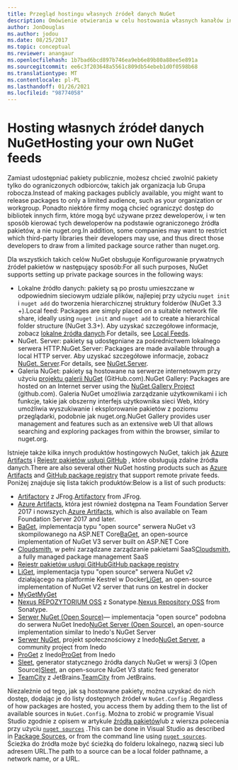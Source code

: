 ```yaml
---
title: Przegląd hostingu własnych źródeł danych NuGet
description: Omówienie otwierania w celu hostowania własnych kanałów informacyjnych lub Galerii pakietów NuGet lokalnie lub zdalnie.
author: JonDouglas
ms.author: jodou
ms.date: 08/25/2017
ms.topic: conceptual
ms.reviewer: anangaur
ms.openlocfilehash: 1b7bad6bcd897b746ea9eb6e89b80a88ee5e891a
ms.sourcegitcommit: ee6c3f203648a5561c809db54ebeb1d0f0598b68
ms.translationtype: MT
ms.contentlocale: pl-PL
ms.lasthandoff: 01/26/2021
ms.locfileid: "98774058"
---
```

# <a name="hosting-your-own-nuget-feeds"></a><span data-ttu-id="ff0de-103">Hosting własnych źródeł danych NuGet</span><span class="sxs-lookup"><span data-stu-id="ff0de-103">Hosting your own NuGet feeds</span></span>

<span data-ttu-id="ff0de-104">Zamiast udostępniać pakiety publicznie, możesz chcieć zwolnić pakiety tylko do ograniczonych odbiorców, takich jak organizacja lub Grupa robocza.</span><span class="sxs-lookup"><span data-stu-id="ff0de-104">Instead of making packages publicly available, you might want to release packages to only a limited audience, such as your organization or workgroup.</span></span> <span data-ttu-id="ff0de-105">Ponadto niektóre firmy mogą chcieć ograniczyć dostęp do bibliotek innych firm, które mogą być używane przez deweloperów, i w ten sposób kierować tych deweloperów na podstawie ograniczonego źródła pakietów, a nie nuget.org.</span><span class="sxs-lookup"><span data-stu-id="ff0de-105">In addition, some companies may want to restrict which third-party libraries their developers may use, and thus direct those developers to draw from a limited package source rather than nuget.org.</span></span>

<span data-ttu-id="ff0de-106">Dla wszystkich takich celów NuGet obsługuje Konfigurowanie prywatnych źródeł pakietów w następujący sposób:</span><span class="sxs-lookup"><span data-stu-id="ff0de-106">For all such purposes, NuGet supports setting up private package sources in the following ways:</span></span>

- <span data-ttu-id="ff0de-107">Lokalne źródło danych: pakiety są po prostu umieszczane w odpowiednim sieciowym udziale plików, najlepiej przy użyciu `nuget init` i `nuget add` do tworzenia hierarchicznej struktury folderów (NuGet 3.3 +).</span><span class="sxs-lookup"><span data-stu-id="ff0de-107">Local feed: Packages are simply placed on a suitable network file share, ideally using `nuget init` and `nuget add` to create a hierarchical folder structure (NuGet 3.3+).</span></span> <span data-ttu-id="ff0de-108">Aby uzyskać szczegółowe informacje, zobacz [lokalne źródła danych](../hosting-packages/local-feeds.md).</span><span class="sxs-lookup"><span data-stu-id="ff0de-108">For details, see [Local Feeds](../hosting-packages/local-feeds.md).</span></span>
- <span data-ttu-id="ff0de-109">NuGet. Server: pakiety są udostępniane za pośrednictwem lokalnego serwera HTTP.</span><span class="sxs-lookup"><span data-stu-id="ff0de-109">NuGet.Server: Packages are made available through a local HTTP server.</span></span> <span data-ttu-id="ff0de-110">Aby uzyskać szczegółowe informacje, zobacz [NuGet. Server](../hosting-packages/nuget-server.md).</span><span class="sxs-lookup"><span data-stu-id="ff0de-110">For details, see [NuGet.Server](../hosting-packages/nuget-server.md).</span></span>
- <span data-ttu-id="ff0de-111">Galeria NuGet: pakiety są hostowane na serwerze internetowym przy użyciu [projektu galerii NuGet](https://github.com/NuGet/NuGetGallery#build-and-run-the-gallery-in-arbitrary-number-easy-steps) (GitHub.com).</span><span class="sxs-lookup"><span data-stu-id="ff0de-111">NuGet Gallery: Packages are hosted on an Internet server using the [NuGet Gallery Project](https://github.com/NuGet/NuGetGallery#build-and-run-the-gallery-in-arbitrary-number-easy-steps) (github.com).</span></span> <span data-ttu-id="ff0de-112">Galeria NuGet umożliwia zarządzanie użytkownikami i ich funkcje, takie jak obszerny interfejs użytkownika sieci Web, który umożliwia wyszukiwanie i eksplorowanie pakietów z poziomu przeglądarki, podobnie jak nuget.org.</span><span class="sxs-lookup"><span data-stu-id="ff0de-112">NuGet Gallery provides user management and features such as an extensive web UI that allows searching and exploring packages from within the browser, similar to nuget.org.</span></span>

<span data-ttu-id="ff0de-113">Istnieje także kilka innych produktów hostingowych NuGet, takich jak [Azure Artifacts](https://www.visualstudio.com/docs/package/nuget/publish) i [Rejestr pakietów usługi GitHub](https://help.github.com/articles/configuring-nuget-for-use-with-github-package-registry) , które obsługują zdalne źródła danych.</span><span class="sxs-lookup"><span data-stu-id="ff0de-113">There are also several other NuGet hosting products such as [Azure Artifacts](https://www.visualstudio.com/docs/package/nuget/publish) and [GitHub package registry](https://help.github.com/articles/configuring-nuget-for-use-with-github-package-registry) that support remote private feeds.</span></span> <span data-ttu-id="ff0de-114">Poniżej znajduje się lista takich produktów:</span><span class="sxs-lookup"><span data-stu-id="ff0de-114">Below is a list of such products:</span></span>

- <span data-ttu-id="ff0de-115">[Artifactory](https://www.jfrog.com/artifactory/) z JFrog.</span><span class="sxs-lookup"><span data-stu-id="ff0de-115">[Artifactory](https://www.jfrog.com/artifactory/) from JFrog.</span></span>
- <span data-ttu-id="ff0de-116">[Azure Artifacts](https://www.visualstudio.com/docs/package/nuget/publish), która jest również dostępna na Team Foundation Server 2017 i nowszych.</span><span class="sxs-lookup"><span data-stu-id="ff0de-116">[Azure Artifacts](https://www.visualstudio.com/docs/package/nuget/publish), which is also available on Team Foundation Server 2017 and later.</span></span>
- <span data-ttu-id="ff0de-117">[BaGet](https://github.com/loic-sharma/BaGet), implementacja typu "open source" serwera NuGet v3 skompilowanego na ASP.NET Core</span><span class="sxs-lookup"><span data-stu-id="ff0de-117">[BaGet](https://github.com/loic-sharma/BaGet), an open-source implementation of NuGet V3 server built on ASP.NET Core</span></span>
- <span data-ttu-id="ff0de-118">[Cloudsmith](https://cloudsmith.io/l/nuget-feed/), w pełni zarządzane zarządzanie pakietami SaaS</span><span class="sxs-lookup"><span data-stu-id="ff0de-118">[Cloudsmith](https://cloudsmith.io/l/nuget-feed/), a fully managed package management SaaS</span></span>
- [<span data-ttu-id="ff0de-119">Rejestr pakietów usługi GitHub</span><span class="sxs-lookup"><span data-stu-id="ff0de-119">GitHub package registry</span></span>](https://help.github.com/articles/configuring-nuget-for-use-with-github-package-registry)
- <span data-ttu-id="ff0de-120">[LiGet](https://github.com/ai-traders/liget), implementacja typu "open source" serwera NuGet v2 działającego na platformie Kestrel w Docker</span><span class="sxs-lookup"><span data-stu-id="ff0de-120">[LiGet](https://github.com/ai-traders/liget), an open-source implementation of NuGet V2 server that runs on kestrel in docker</span></span>
- [<span data-ttu-id="ff0de-121">MyGet</span><span class="sxs-lookup"><span data-stu-id="ff0de-121">MyGet</span></span>](https://myget.org)
- <span data-ttu-id="ff0de-122">[Nexus REPOZYTORIUM OSS](https://www.sonatype.com/nexus-repository-oss) z Sonatype.</span><span class="sxs-lookup"><span data-stu-id="ff0de-122">[Nexus Repository OSS](https://www.sonatype.com/nexus-repository-oss) from Sonatype.</span></span>
- <span data-ttu-id="ff0de-123">[Serwer NuGet (Open Source)](https://github.com/svenkle/nuget-server)— implementacja "open source" podobna do serwera NuGet Inedo</span><span class="sxs-lookup"><span data-stu-id="ff0de-123">[NuGet Server (Open Source)](https://github.com/svenkle/nuget-server), an open-source implementation similar to Inedo's NuGet Server</span></span>
- <span data-ttu-id="ff0de-124">[Serwer NuGet](http://nugetserver.net/), projekt społecznościowy z Inedo</span><span class="sxs-lookup"><span data-stu-id="ff0de-124">[NuGet Server](http://nugetserver.net/), a community project from Inedo</span></span>
- <span data-ttu-id="ff0de-125">[ProGet](https://inedo.com/proget) z Inedo</span><span class="sxs-lookup"><span data-stu-id="ff0de-125">[ProGet](https://inedo.com/proget) from Inedo</span></span>
- <span data-ttu-id="ff0de-126">[Sleet](https://github.com/emgarten/sleet), generator statycznego źródła danych NuGet w wersji 3 (Open Source)</span><span class="sxs-lookup"><span data-stu-id="ff0de-126">[Sleet](https://github.com/emgarten/sleet), an open-source NuGet V3 static feed generator</span></span>
- <span data-ttu-id="ff0de-127">[TeamCity](https://www.jetbrains.com/teamcity/) z JetBrains.</span><span class="sxs-lookup"><span data-stu-id="ff0de-127">[TeamCity](https://www.jetbrains.com/teamcity/) from JetBrains.</span></span>

<span data-ttu-id="ff0de-128">Niezależnie od tego, jak są hostowane pakiety, można uzyskać do nich dostęp, dodając je do listy dostępnych źródeł w `NuGet.Config` .</span><span class="sxs-lookup"><span data-stu-id="ff0de-128">Regardless of how packages are hosted, you access them by adding them to the list of available sources in `NuGet.Config`.</span></span> <span data-ttu-id="ff0de-129">Można to zrobić w programie Visual Studio zgodnie z opisem w artykule [źródła pakietów](../consume-packages/install-use-packages-visual-studio.md#package-sources)lub z wiersza polecenia przy użyciu [`nuget sources`](../reference/cli-reference/cli-ref-sources.md) .</span><span class="sxs-lookup"><span data-stu-id="ff0de-129">This can be done in Visual Studio as described in [Package Sources](../consume-packages/install-use-packages-visual-studio.md#package-sources), or from the command line using [`nuget sources`](../reference/cli-reference/cli-ref-sources.md).</span></span> <span data-ttu-id="ff0de-130">Ścieżka do źródła może być ścieżką do folderu lokalnego, nazwą sieci lub adresem URL.</span><span class="sxs-lookup"><span data-stu-id="ff0de-130">The path to a source can be a local folder pathname, a network name, or a URL.</span></span>
